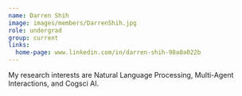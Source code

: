 ```yaml
---
name: Darren Shih
image: images/members/DarrenShih.jpg
role: undergrad
group: current
links:
  home-page: www.linkedin.com/in/darren-shih-98a0a022b
---
```


My research interests are Natural Language Processing, Multi-Agent Interactions, and Cogsci AI.